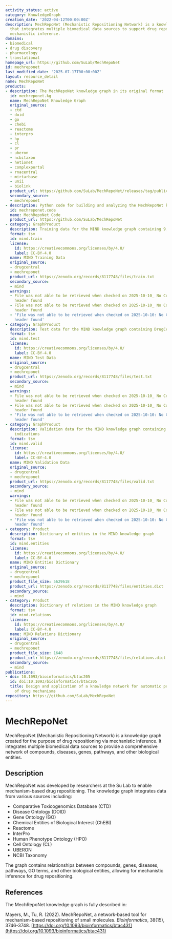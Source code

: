 ```yaml
---
activity_status: active
category: KnowledgeGraph
creation_date: '2022-04-12T00:00:00Z'
description: MechRepoNet (Mechanistic Repositioning Network) is a knowledge graph
  that integrates multiple biomedical data sources to support drug repositioning via
  mechanistic inference.
domains:
- biomedical
- drug discovery
- pharmacology
- translational
homepage_url: https://github.com/SuLab/MechRepoNet
id: mechreponet
last_modified_date: '2025-07-17T00:00:00Z'
layout: resource_detail
name: MechRepoNet
products:
- description: The MechRepoNet knowledge graph in its original format
  id: mechreponet.kg
  name: MechRepoNet Knowledge Graph
  original_source:
  - ctd
  - doid
  - go
  - chebi
  - reactome
  - interpro
  - hp
  - cl
  - pr
  - uberon
  - ncbitaxon
  - hetionet
  - complexportal
  - rnacentral
  - mirtarbase
  - unii
  - biolink
  product_url: https://github.com/SuLab/MechRepoNet/releases/tag/publication
  secondary_source:
  - mechreponet
- description: Python code for building and analyzing the MechRepoNet knowledge graph
  id: mechreponet.code
  name: MechRepoNet Code
  product_url: https://github.com/SuLab/MechRepoNet
- category: GraphProduct
  description: Training data for the MIND knowledge graph containing 9,651,040 edges
  format: tsv
  id: mind.train
  license:
    id: https://creativecommons.org/licenses/by/4.0/
    label: CC-BY-4.0
  name: MIND Training Data
  original_source:
  - drugcentral
  - mechreponet
  product_url: https://zenodo.org/records/8117748/files/train.txt
  secondary_source:
  - mind
  warnings:
  - File was not able to be retrieved when checked on 2025-10-10_ No Content-Length
    header found
  - File was not able to be retrieved when checked on 2025-10-10_ No Content-Length
    header found
  - 'File was not able to be retrieved when checked on 2025-10-10: No Content-Length
    header found'
- category: GraphProduct
  description: Test data for the MIND knowledge graph containing DrugCentral indications
  format: tsv
  id: mind.test
  license:
    id: https://creativecommons.org/licenses/by/4.0/
    label: CC-BY-4.0
  name: MIND Test Data
  original_source:
  - drugcentral
  - mechreponet
  product_url: https://zenodo.org/records/8117748/files/test.txt
  secondary_source:
  - mind
  warnings:
  - File was not able to be retrieved when checked on 2025-10-10_ No Content-Length
    header found
  - File was not able to be retrieved when checked on 2025-10-10_ No Content-Length
    header found
  - 'File was not able to be retrieved when checked on 2025-10-10: No Content-Length
    header found'
- category: GraphProduct
  description: Validation data for the MIND knowledge graph containing DrugCentral
    indications
  format: tsv
  id: mind.valid
  license:
    id: https://creativecommons.org/licenses/by/4.0/
    label: CC-BY-4.0
  name: MIND Validation Data
  original_source:
  - drugcentral
  - mechreponet
  product_url: https://zenodo.org/records/8117748/files/valid.txt
  secondary_source:
  - mind
  warnings:
  - File was not able to be retrieved when checked on 2025-10-10_ No Content-Length
    header found
  - File was not able to be retrieved when checked on 2025-10-10_ No Content-Length
    header found
  - 'File was not able to be retrieved when checked on 2025-10-10: No Content-Length
    header found'
- category: Product
  description: Dictionary of entities in the MIND knowledge graph
  format: tsv
  id: mind.entities
  license:
    id: https://creativecommons.org/licenses/by/4.0/
    label: CC-BY-4.0
  name: MIND Entities Dictionary
  original_source:
  - drugcentral
  - mechreponet
  product_file_size: 5629618
  product_url: https://zenodo.org/records/8117748/files/entities.dict
  secondary_source:
  - mind
- category: Product
  description: Dictionary of relations in the MIND knowledge graph
  format: tsv
  id: mind.relations
  license:
    id: https://creativecommons.org/licenses/by/4.0/
    label: CC-BY-4.0
  name: MIND Relations Dictionary
  original_source:
  - drugcentral
  - mechreponet
  product_file_size: 1648
  product_url: https://zenodo.org/records/8117748/files/relations.dict
  secondary_source:
  - mind
publications:
- doi: 10.1093/bioinformatics/btac205
  id: doi:10.1093/bioinformatics/btac205
  title: Design and application of a knowledge network for automatic prioritization
    of drug mechanisms
repository: https://github.com/SuLab/MechRepoNet
---
```

# MechRepoNet

MechRepoNet (Mechanistic Repositioning Network) is a knowledge graph created for the purpose of drug repositioning via mechanistic inference. It integrates multiple biomedical data sources to provide a comprehensive network of compounds, diseases, genes, pathways, and other biological entities.

## Description

MechRepoNet was developed by researchers at the Su Lab to enable mechanism-based drug repositioning. The knowledge graph integrates data from various sources including:

- Comparative Toxicogenomics Database (CTD)
- Disease Ontology (DOID)
- Gene Ontology (GO)
- Chemical Entities of Biological Interest (ChEBI)
- Reactome
- InterPro
- Human Phenotype Ontology (HPO)
- Cell Ontology (CL)
- UBERON
- NCBI Taxonomy

The graph contains relationships between compounds, genes, diseases, pathways, GO terms, and other biological entities, allowing for mechanistic inference for drug repositioning.

## References

The MechRepoNet knowledge graph is fully described in:

Mayers, M., Tu, R. (2022). MechRepoNet, a network-based tool for mechanism-based repositioning of small molecules. *Bioinformatics*, 38(15), 3746-3748. [https://doi.org/10.1093/bioinformatics/btac431](https://doi.org/10.1093/bioinformatics/btac431)